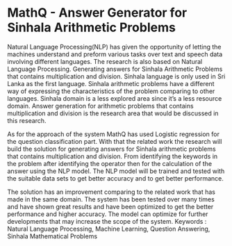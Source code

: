 <h1>MathQ - Answer Generator for Sinhala Arithmetic Problems</h1>

Natural Language Processing(NLP) has given the opportunity of letting the machines understand and preform various tasks over text and speech data involving different languages. The research is also based on Natural Language Processing. Generating answers for Sinhala Arithmetic Problems that contains multiplication and division. Sinhala language is only used in Sri Lanka as the first language. Sinhala arithmetic problems have a different way of expressing the characteristics of the problem comparing to other languages. Sinhala domain is a less explored area since it’s a less resource domain. Answer generation for arithmetic problems that contains multiplication and division is the research area that would be discussed in this research.

As for the approach of the system MathQ has used Logistic regression for the question classification part. With that the related work the research will build the solution for generating answers for Sinhala arithmetic problems that contains multiplication and division. From identifying the keywords in the problem after identifying the operator then for the calculation of the answer using the NLP model. The NLP model will be trained and tested with the suitable data sets to get better accuracy and to get better performance.

The solution has an improvement comparing to the related work that has made in the same domain. The system has been tested over many times and have shown great results and have been optimized to get the better performance and higher accuracy. The model can optimize for further developments that may increase the scope of the system. Keywords : Natural Language Processing, Machine Learning, Question Answering, Sinhala Mathematical Problems
